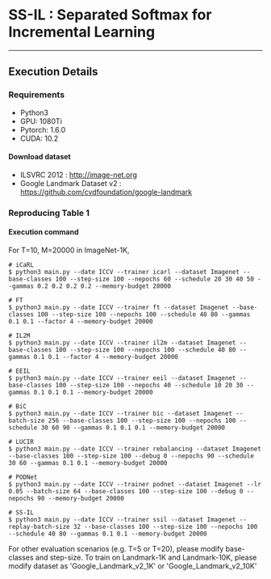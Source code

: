 # SS-IL : Separated Softmax for Incremental Learning

------

## **Execution Details**

### Requirements

- Python3
- GPU: 1080Ti
- Pytorch: 1.6.0
- CUDA: 10.2

#### Download dataset
- ILSVRC 2012 : <http://image-net.org>
- Google Landmark Dataset v2 : <https://github.com/cvdfoundation/google-landmark>


### Reproducing Table 1


#### Execution command

For T=10, M=20000 in ImageNet-1K,

```
# iCaRL
$ python3 main.py --date ICCV --trainer icarl --dataset Imagenet --base-classes 100 --step-size 100 --nepochs 60 --schedule 20 30 40 50 --gammas 0.2 0.2 0.2 0.2 --memory-budget 20000

# FT
$ python3 main.py --date ICCV --trainer ft --dataset Imagenet --base-classes 100 --step-size 100 --nepochs 100 --schedule 40 80 --gammas 0.1 0.1 --factor 4 --memory-budget 20000

# IL2M
$ python3 main.py --date ICCV --trainer il2m --dataset Imagenet --base-classes 100 --step-size 100 --nepochs 100 --schedule 40 80 --gammas 0.1 0.1 --factor 4 --memory-budget 20000

# EEIL
$ python3 main.py --date ICCV --trainer eeil --dataset Imagenet --base-classes 100 --step-size 100 --nepochs 40 --schedule 10 20 30 --gammas 0.1 0.1 0.1 --memory-budget 20000

# BiC
$ python3 main.py --date ICCV --trainer bic --dataset Imagenet --batch-size 256 --base-classes 100 --step-size 100 --nepochs 100 --schedule 30 60 90 --gammas 0.1 0.1 0.1 --memory-budget 20000

# LUCIR
$ python3 main.py --date ICCV --trainer rebalancing --dataset Imagenet --base-classes 100 --step-size 100 --debug 0 --nepochs 90 --schedule 30 60 --gammas 0.1 0.1 --memory-budget 20000

# PODNet
$ python3 main.py --date ICCV --trainer podnet --dataset Imagenet --lr 0.05 --batch-size 64 --base-classes 100 --step-size 100 --debug 0 --nepochs 90 --memory-budget 20000

# SS-IL
$ python3 main.py --date ICCV --trainer ssil --dataset Imagenet --replay-batch-size 32 --base-classes 100 --step-size 100 --nepochs 100 --schedule 40 80 --gammas 0.1 0.1 --memory-budget 20000

```

For other evaluation scenarios (e.g. T=5 or T=20), please modify base-classes and step-size.
To train on Landmark-1K and Landmark-10K, please modify dataset as 'Google_Landmark_v2_1K' or 'Google_Landmark_v2_10K'

